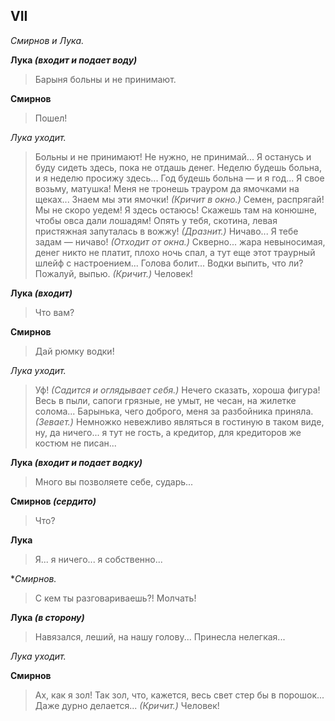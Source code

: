 
## VII

*Смирнов и Лука.*

**Лука *(входит и подает воду)***
> Барыня больны и не принимают.

**Смирнов**
> Пошел!

*Лука уходит.*

> Больны и не принимают! Не нужно, не принимай... Я останусь и буду сидеть здесь, пока не отдашь денег. Неделю будешь больна, и я неделю просижу здесь... Год будешь больна — и я год... Я свое возьму, матушка! Меня не тронешь трауром да ямочками на щеках... Знаем мы эти ямочки! *(Кричит в окно.)* Семен, распрягай! Мы не скоро уедем! Я здесь остаюсь! Скажешь там на конюшне, чтобы овса дали лошадям! Опять у тебя, скотина, левая пристяжная запуталась в вожжу! *(Дразнит.)* Ничаво... Я тебе задам — ничаво! *(Отходит от окна.)* Скверно... жара невыносимая, денег никто не платит, плохо ночь спал, а тут еще этот траурный шлейф с настроением... Голова болит... Водки выпить, что ли? Пожалуй, выпью. *(Кричит.)* Человек!

**Лука *(входит)***
> Что вам?

**Смирнов**
> Дай рюмку водки!

*Лука уходит.*

> Уф! *(Садится и оглядывает себя.)* Нечего сказать, хороша фигура! Весь в пыли, сапоги грязные, не умыт, не чесан, на жилетке солома... Барынька, чего доброго, меня за разбойника приняла. *(Зевает.)* Немножко невежливо являться в гостиную в таком виде, ну, да ничего... я тут не гость, а кредитор, для кредиторов же костюм не писан...

**Лука *(входит и подает водку)***
> Много вы позволяете себе, сударь...

**Смирнов *(сердито)***
> Что?

**Лука**
> Я... я ничего... я собственно...

**Смирнов.*
> С кем ты разговариваешь?! Молчать!

**Лука *(в сторону)***
> Навязался, леший, на нашу голову... Принесла нелегкая...

*Лука уходит.*

**Смирнов**
> Ах, как я зол! Так зол, что, кажется, весь свет стер бы в порошок... Даже дурно делается... *(Кричит.)* Человек!
